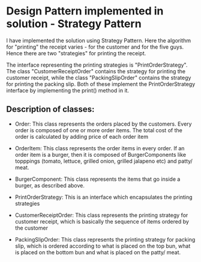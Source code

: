 
# Design Pattern implemented in solution - Strategy Pattern
I have implemented the solution using Strategy Pattern. Here the algorithm for "printing" the receipt varies - for the customer and for the five guys. Hence there are two "strategies" for printing the receipt.

The interface representing the printing strategies is "PrintOrderStrategy". The class "CustomerReceiptOrder" contains the strategy for printing the customer receipt, while the class "PackingSlipOrder" contains the strategy for printing the packing slip. Both of these implement the PrintOrderStrategy interface by implementing the print() method in it.

## Description of classes:
+  Order:
     This class represents the orders placed by the customers. Every order is composed of one or more order items. The total cost of the order is calculated by adding price of each order item
     
+  OrderItem:
     This class represents the order items in every order. If an order item is a burger, then it is composed of BurgerComponents like topppings (tomato, lettuce, grilled onion, grilled jalapeno etc) and patty/ meat.
     
+  BurgerComponent:
     This class represents the items that go inside a burger, as described above.
     
+  PrintOrderStrategy:
     This is an interface which encapsulates the printing strategies
     
+  CustomerReceiptOrder:
     This class represents the printing strategy for customer receipt, which is basically the sequence of items ordered by the customer
     
+  PackingSlipOrder:
     This class represents the printing strategy for packing slip, which is ordered according to what is placed on the top bun, what is placed on the bottom bun and what is placed on the patty/ meat.
